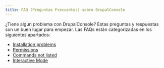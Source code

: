 ```yaml
---
title: FAQ (Preguntas Frecuentes) sobre DrupalConsole
---
```


¿Tiene algún problema con DrupalConsole? Estas preguntas y respuestas son un buen lugar para empezar.
Las FAQs están categorizadas en los siguientes apartados: 

* [Installation problems](../installation-problems)
* [Permissions](../permissions)
* [Commands not listed](../commands-not-listed)
* [Interactive Mode](../interactive-mode)

